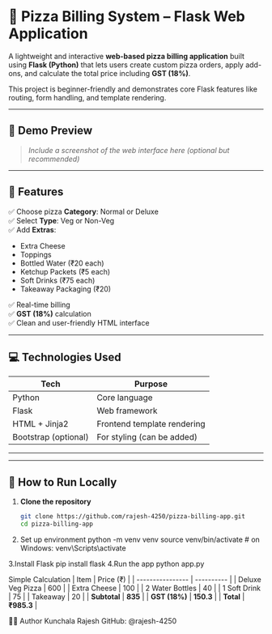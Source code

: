# 🍕 Pizza Billing System – Flask Web Application

A lightweight and interactive **web-based pizza billing application** built using **Flask (Python)** that lets users create custom pizza orders, apply add-ons, and calculate the total price including **GST (18%)**.

This project is beginner-friendly and demonstrates core Flask features like routing, form handling, and template rendering.

---

## 📸 Demo Preview

> _Include a screenshot of the web interface here (optional but recommended)_

---

## 🚀 Features

✅ Choose pizza **Category**: Normal or Deluxe  
✅ Select **Type**: Veg or Non-Veg  
✅ Add **Extras**:  
- Extra Cheese  
- Toppings  
- Bottled Water (₹20 each)  
- Ketchup Packets (₹5 each)  
- Soft Drinks (₹75 each)  
- Takeaway Packaging (₹20)

✅ Real-time billing  
✅ **GST (18%)** calculation  
✅ Clean and user-friendly HTML interface

---

## 💻 Technologies Used

| Tech | Purpose |
|------|---------|
| Python | Core language |
| Flask | Web framework |
| HTML + Jinja2 | Frontend template rendering |
| Bootstrap (optional) | For styling (can be added) |

---


---

## 🔧 How to Run Locally

1. **Clone the repository**  
   ```bash
   git clone https://github.com/rajesh-4250/pizza-billing-app.git
   cd pizza-billing-app
2. Set up environment
   python -m venv venv
   source venv/bin/activate  # on Windows: venv\Scripts\activate

3.Install Flask
  pip install flask
4.Run the app
  python app.py



Simple Calculation
| Item             | Price (₹)  |
| ---------------- | ---------- |
| Deluxe Veg Pizza | 600        |
| Extra Cheese     | 100        |
| 2 Water Bottles  | 40         |
| 1 Soft Drink     | 75         |
| Takeaway         | 20         |
| **Subtotal**     | **835**    |
| **GST (18%)**    | **150.3**  |
| **Total**        | **₹985.3** |


👨‍💻 Author
Kunchala Rajesh
GitHub: @rajesh-4250


